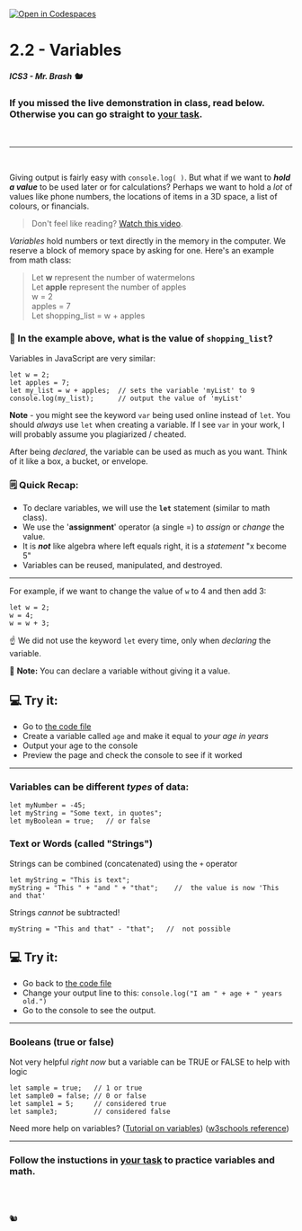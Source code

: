 [![Open in Codespaces](https://classroom.github.com/assets/launch-codespace-2972f46106e565e64193e422d61a12cf1da4916b45550586e14ef0a7c637dd04.svg)](https://classroom.github.com/open-in-codespaces?assignment_repo_id=16397245)
# 2.2 - Variables

##### ICS3 - Mr. Brash 🐿️

### If you missed the live demonstration in class, read below. Otherwise you can go straight to [your task](./YOUR_TASK.md).

<br>

---

<br>

Giving output is fairly easy with `console.log( )`. But what if we want to **_hold a value_** to be used later or for calculations?
Perhaps we want to hold a _lot_ of values like phone numbers, the locations of items in a 3D space, a list of colours, or financials.

> Don't feel like reading? [Watch this video](https://youtu.be/hmIxMwTBsO4).

_Variables_ hold numbers or text directly in the memory in the computer. We reserve a block of memory space by asking for one. Here's an example from math class:

> Let <b>w</b> represent the number of watermelons<br>
> Let <b>apple</b> represent the number of apples<br>
> w = 2<br>
> apples = 7<br>
> Let shopping_list = w + apples

### 🤔 In the example above, what is the value of `shopping_list`?

Variables in JavaScript are very similar:
```JS
let w = 2;
let apples = 7;
let my_list = w + apples;  // sets the variable 'myList' to 9
console.log(my_list);      // output the value of 'myList'
```

**Note** - you might see the keyword `var` being used online instead of `let`. You should _always_ use `let` when creating a variable. If I see `var` in your work, I will probably assume you plagiarized / cheated.

After being _declared_, the variable can be used as much as you want. Think of it like a box, a bucket, or envelope.

### 🗒️ Quick Recap:
- To declare variables, we will use the **`let`** statement (similar to math class).
- We use the '**assignment**' operator (a single =) to _assign_ or _change_ the value.
- It is _**not**_ like algebra where left equals right, it is a _statement_ "x become 5"
- Variables can be reused, manipulated, and destroyed.

---

For example, if we want to change the value of `w` to 4 and then add 3:
```JS
let w = 2;
w = 4;
w = w + 3;
```

☝️ We did not use the keyword `let` every time, only when _declaring_ the variable.

📝 **Note:** You can declare a variable without giving it a value.


## 💻 Try it:
- Go to [the code file](./main.js)
- Create a variable called `age` and make it equal to _your age in years_
- Output your age to the console
- Preview the page and check the console to see if it worked
---

### Variables can be different _types_ of data:
```JS
let myNumber = -45;
let myString = "Some text, in quotes";
let myBoolean = true;   // or false
```

### Text or Words (called "Strings")
Strings can be combined (concatenated) using the `+` operator
```JS
let myString = "This is text";
myString = "This " + "and " + "that";    //  the value is now 'This and that'
```

Strings _cannot_ be subtracted!
```JS
myString = "This and that" - "that";   //  not possible
```

## 💻 Try it:
- Go back to [the code file](./main.js)
- Change your output line to this: `console.log("I am " + age + " years old.")`
- Go to the console to see the output.

<hr>

### Booleans (true or false)
Not very helpful _right now_ but a variable can be TRUE or FALSE to help with logic
```JS
let sample = true;   // 1 or true
let sample0 = false; // 0 or false
let sample1 = 5;     // considered true
let sample3;         // considered false
```

Need more help on variables?
([Tutorial on variables](https://javascript.info/variables)) ([w3schools reference](https://www.w3schools.com/js/js_variables.asp))


---

### Follow the instuctions in [your task](./YOUR_TASK.md) to practice variables and math.

<br><br>

🐿️
